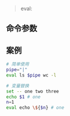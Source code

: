 > eval: 

命令参数
---


案例
---

````bash
# 简单使用
pipe="|"
eval ls $pipe wc -l

# 变量替换
set -- one two three
echo $1 # one
n=1
eval echo \${$n} # one


````




